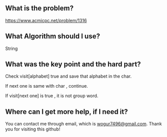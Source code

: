 ## What is the problem?

<https://www.acmicpc.net/problem/1316>

## What Algorithm should I use?

String

## What was the key point and the hard part?

Check visit[alphabet] true and save that alphabet in the char.

If next one is same with char , continue.

If visit[next one] is true , it is not group word.

## Where can I get more help, if I need it?

You can contact me through email, which is wogur7496@gmail.com.
Thank you for visiting this github!
